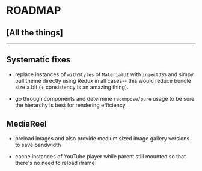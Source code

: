 
# ROADMAP #
## [All the things] ##
------------------------------

## Systematic fixes

- replace instances of `withStyles` of `MaterialUI` with `injectJSS` and simpy pull theme directly using Redux in all cases-- this would reduce bundle size a bit (+ consistency is an amazing thing).

- go through components and determine `recompose/pure` usage to be sure the hierarchy is best for rendering efficiency.

## MediaReel

- preload images and also provide medium sized image gallery versions to save bandwidth

- cache instances of YouTube player while parent still mounted so that there's no need to reload iframe